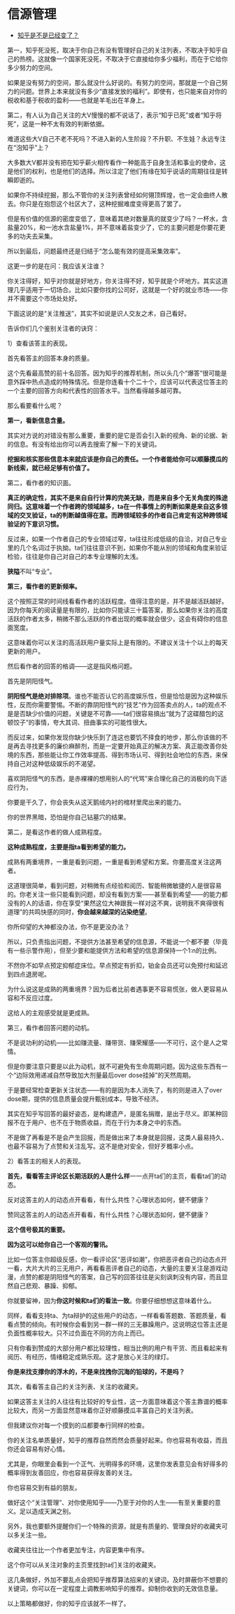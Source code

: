 # 信源管理

- [知乎是不是已经变了？](https://www.zhihu.com/question/19666344/answer/823306722)


第一，知乎死没死，取决于你自己有没有管理好自己的关注列表，不取决于知乎自己的热榜。这就像一个国家死没死，不取决于它直接给你多少福利，而在于它给你多少努力的空间。

如果是没有努力的空间，那么就没什么好说的。有努力的空间，那就是一个自己努力的问题。世界上本来就没有多少“直接发放的福利”。即使有，也只能来自对你的税收和基于税收的盈利——也就是羊毛出在羊身上。

第二，有人认为自己关注的大V慢慢的都不说话了，表示“知乎已死”或者“知乎将死”，这是一种不太有效的判断依据。

难道这些大V自己不老不死吗？不进入新的人生阶段？不升职、不生娃？永远专注在“泡知乎”上？

大多数大V都并没有把在知乎薪火相传看作一种能高于自身生活和事业的使命，这是他们的权利，也是他们的选择。所以注定了他们有缘在知乎说话的周期往往是转瞬即逝的。

如果你不持续挖掘，那么不管你的关注列表曾经如何翎顶辉煌，也一定会曲终人散去。你只是在抱怨这个社区大了，这种挖掘难度变得更高了罢了。

但是有价值的信源的密度变低了，意味着其绝对数量真的就变少了吗？一杯水，含盐量20%，和一池水含盐量1%，并不意味着盐变少了，它的主要问题是你要花更多的功夫去采集。

所以到最后，问题最终还是归结于“怎么能有效的提高采集效率”。

这更一步的是在问：我应该关注谁？

你关注得好，知乎对你就是好地方，你关注得不好，知乎就是个坏地方。其实这道理几乎适用于一切场合。比如只要你找的公司好，这就是一个好的就业市场——你并不需要这个市场处处好。

下面这说的是“关注推送”，其实不如说是识人交友之术，自己看好。

告诉你们几个鉴别关注者的诀窍：

1）查看该答主的表现。

首先看答主的回答本身的质量。

这个先看最高赞的前十名回答。因为知乎的推荐机制，所以头几个“爆答”很可能是意外踩中热点造成的特殊情况。但是你连看十个二十个，应该可以代表这位答主的一个主要的回答方向和代表性的回答水平。当然看得越多越可靠。

那么看要看什么呢？

**第一，看新信息含量。**

其实对方说的对错没有那么重要，重要的是它是否会引入新的视角、新的论据、新的信息。有没有给出你可以再去搜索了解一下的关键词。

**挖掘和核实那些信息本来就应该是你自己的责任。一个作者能给你可以顺藤摸瓜的新线索，就已经足够有价值了。**

第二，看作者的知识面。

**真正的确定性，其实不是来自自行计算的完美无缺，而是来自多个无关角度的殊途同归。这意味着一个作者跨的领域越多，ta在一件事情上的判断如果是来自这多领域的交叉验证，ta的判断越值得在意。而跨领域较多的作者自己肯定有这种跨领域验证的下意识习惯。**

反过来，如果一个作者自己的专业领域过窄，ta往往形成低级的自洽，对自己专业里的几个名词过于执拗。ta们往往意识不到，如果你不能从别的领域和角度来验证检验，往往是你自己对自己的本专业理解的太浅。

**狭隘**不叫“专业”。

**第三，看作者的更新频率。**

这个按照正常的时间线看看作者的活跃程度。值得注意的是，并不是越活跃越好。因为你每天的阅读量是有限的，比如你只能读三十篇答案，那么如果你关注的高度活跃的作者太多，稍微不那么活跃的作者出现的概率就会很少，这会有碍你的信息面宽度。

这意味着你可以关注的高活跃用户量实际上是有限的。不建议关注十个以上的每天更新的用户。

  

然后看作者的回答的格调——这是指风格问题。

首先是阴阳怪气。

**阴阳怪气是绝对排除项**。谁也不能否认它的高度娱乐性，但是恰恰是因为这种娱乐性，反而你需要警惕。不断的靠阴阳怪气的“技艺”作为回答卖点的人，ta的观点不是是否缺少价值的问题，关键是不可靠——ta们很容易搞出“就为了这碟醋包的这顿饺子”的事情，夸大其词、扭曲事实的可能性很大。

而反过来，如果你发现你缺少快乐到了连这也要饥不择食的地步，那么你该做的不是再去寻找更多的廉价麻醉剂，而是一定要开始真正的解决方案、真正能改善你处境的东西，那些能让你工作效率提高、得到市场认可、得到社会地位的东西，来保持自己对这种低级娱乐的不渴望。

喜欢阴阳怪气的东西，是赤裸裸的想用别人的“代骂”来合理化自己的消极的向下适应行为，

你要是干久了，你会丧失从这天鹅绒内衬的棺材里爬出来的能力。

你的世界黑暗，恐怕是你自己钻墓穴的结果。

第二，是看这作者的做人成熟程度。

**这种成熟程度，主要是指ta看到希望的能力。**

成熟有两重境界，一重是看到问题，一重是看到希望和方案。你要高度关注这两者。

这道理很简单，看到问题，对稍微有点经验和阅历、智能稍微敏捷的人是很容易的。你老关注一些只能看到问题，却没有看到方案——甚至看到希望——的能力都没有的人的话语，你在享受“果然这位大神跟我一样对这不爽，说明我不爽得很有道理”的共鸣快感的同时，**你会越来越深的沾染绝望**。

你所仰望的大神都没办法，你不是更没办法？

所以，只负责指出问题，不提供方法甚至希望的信息源，不能说一个都不要（毕竟有一些示警作用），但至少要和能提供方法和希望的信息源保持一个1:n的比例。

不然你不如早点预定抑郁症床位。早点预定有折扣，铂金会员还可以免预付和延迟到四点退房呢。

为什么说这是成熟的两重境界？因为后者比前者遇事更不容易慌张，做人更容易从容和不反应过度。

这给人的主观感受就是更成熟。

第三，看作者回答问题的动机。

不是说功利的动机——比如赚流量、赚带货、赚荣耀感——不可行，这个是人之常情。

但是你要注意只要是以此为动机，就不可避免有生命周期问题。因为这些东西有一个“边际效用递减自然导致加大剂量最后over dose挂掉”的天然周期。

于是要经常检查更新关注状态——有的是因为本人消失了，有的则是进入了over dose期，提供的信息质量会提升甄别成本，导致不经济。

其实在知乎写回答的最好姿态，是构建遗产，是匿名捐赠，是出于尽义。即某种回报不在于用户、也不在于物质收益，而在于行为本身之中的东西。

不是做了再看是不是会产生回报，而是做出来了本身就是回报，这类人最易持久、也最不容易为了点赞和关注乱写。这不是绝对安全，但好歹概率小点。

2）看答主的相关人的表现。

**首先，看看答主评论区长期活跃的人是什么样**一一点开ta们的主页，看看ta们的动态。

反对这答主的人的动态点开看看，有什么共性？心理状态如何，健不健康？

赞同这答主的人的动态点开看看，有什么共性？心理状态如何，健不健康？

**这个信号极其的重要。**

**因为这可以给你自己一个客观的警讯。**

比如一位答主你超级反感，你一看评论区“恶评如潮”，你把恶评者自己的动态点开一看，大片大片的三无用户，再看看恶评者自己的动态，大量的主要关注是游戏动漫，点赞的都是阴阳怪气的答案，自己写的回答往往是尖刻讽刺没有内容，而且显然自己悲观、暴躁、抑郁。

你就要留神，因为**你这时候和ta们的看法一致**。你要仔细想想这意味着什么。

同样，看看支持ta、为ta辩护的这些用户的动态，一样看看答题数、答题质量，看看点赞的倾向。有时候你会看到另一群一样的三无暴躁用户。这说明这位答主还是负面性概率较大。只不过负面在不同的方向上而已。

只有你看到赞成的大部分用户都比较理性，相当比例的用户有干货、而且看起来有阅历、有经历，情绪稳定成熟乐观。这才是放心关注的绿灯。

**你是来找支撑你的浮木的，不是来找拽你沉海的铅球的，不是吗？**

其次，看看答主自己的关注列表、关注的收藏夹。

如果这答主关注的人往往有比较好的专业性，这一方面意味着这个答主靠谱的概率比较大，而另一方面显然意味着你正好顺藤摸瓜丰富自己的关注列表。

但我建议你对每一个摸到的瓜都要奉行同样的检查。

你的关注名单质量好，知乎的推荐自然而然会质量好起来。你也容易有收益，而且你还会容易有好心情。

尤其是，你眼里会看到一个正气、光明得多的环境，这里你发表意见会有好得多的概率得到友善回应，你也容易获得友善的关注。

你也容易交到有益的朋友。

做好这个“关注管理”、对你使用知乎——乃至于对你的人生——有至关重要的意义。足以造成天渊之别。

另外，我也要额外提醒你们一个特殊的资源，就是有质量的、管理良好的收藏夹可以多关注一些。

收藏夹往往比一个作者更加专注，内容更集中有序。

这个你可以从关注对象的主页里找到ta们关注的收藏夹。

这几条做好，外加不要乱点会把知乎推荐算法招来的关键词，及时屏蔽你不想要的关键词，你可以在一定程度上调教影响知乎的推荐。抑制你收到的无效信息量。

以上策略都做好，你的知乎应该就不一样了。